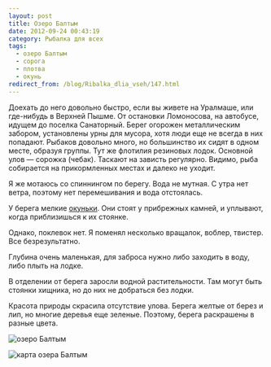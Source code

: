 ```yaml
---
layout: post
title: Озеро Балтым
date: 2012-09-24 00:43:19
category: Рыбалка для всех
tags:
  - озеро Балтым
  - сорога
  - плотва
  - окунь
redirect_from: /blog/Ribalka_dlia_vseh/147.html
---
```

Доехать до него довольно быстро, если вы живете на Уралмаше, или
где-нибудь в Верхней Пышме. От остановки Ломоносова, на автобусе, идущем
до поселка Санаторный. Берег огорожен металлическим забором, установлены
урны для мусора, хотя люди еще не всегда в них попадают. Рыбаков
довольно много, но большинство их сидят в одном месте, образуя группы.
Тут же флотилия резиновых лодок. Основной улов — сорожка (чебак).
Таскают на зависть регулярно. Видимо, рыба собирается на прикормленных
местах и далеко не уходит.

Я же мотаюсь со спиннингом по берегу. Вода не мутная. С утра нет ветра,
поэтому нет перемешивания и вода отстоялась.

У берега мелкие [окуньки][1]. Они стоят у прибрежных
камней, и уплывают, когда приблизишься к их стоянке.

Однако, поклевок нет. Я поменял несколько вращалок, воблер, твистер. Все
безрезультатно.

Глубина очень маленькая, для заброса нужно либо заходить в воду, либо
плыть на лодке.

В отделении от берега заросли водной растительности. Там могут быть
стоянки хищника, но до них не добраться без лодки.

Красота природы скрасила отсутствие улова. Берега желтые от берез и лип,
но многие деревья еще зеленые. Поэтому, берега раскрашены в разные
цвета.

![озеро
Балтым](/uploads/images/00/00/01/2012/09/23/0ed77a.jpg)

![карта озера
Балтым](/uploads/images/00/00/01/2012/09/23/0b5c55.jpg)



[1]: /blog/sposoby/564.html
